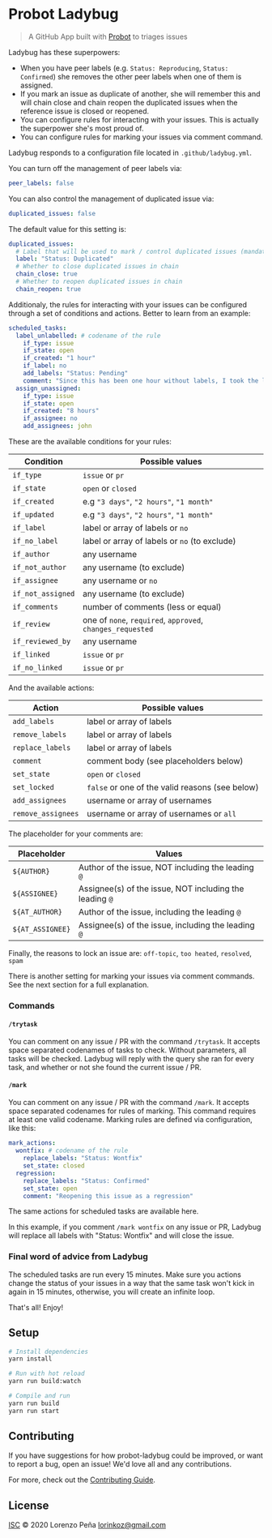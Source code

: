 # Probot Ladybug

> A GitHub App built with [Probot](https://github.com/probot/probot) to triages issues

Ladybug has these superpowers:

- When you have peer labels (e.g. `Status: Reproducing`, `Status: Confirmed`) she removes the other peer labels when one of them is assigned.
- If you mark an issue as duplicate of another, she will remember this and will chain close and chain reopen the duplicated issues when the reference issue is closed or reopened.
- You can configure rules for interacting with your issues. This is actually the superpower she's most proud of.
- You can configure rules for marking your issues via comment command.

Ladybug responds to a configuration file located in `.github/ladybug.yml`.

You can turn off the management of peer labels via:

```yml
peer_labels: false
```

You can also control the management of duplicated issue via:

```yml
duplicated_issues: false
```

The default value for this setting is:

```yml
duplicated_issues:
  # Label that will be used to mark / control duplicated issues (mandatory)
  label: "Status: Duplicated"
  # Whether to close duplicated issues in chain
  chain_close: true
  # Whether to reopen duplicated issues in chain
  chain_reopen: true
```

Additionaly, the rules for interacting with your issues can be configured through a set of conditions and actions.
Better to learn from an example:

```yml
scheduled_tasks:
  label_unlabelled: # codename of the rule
    if_type: issue
    if_state: open
    if_created: "1 hour"
    if_label: no
    add_labels: "Status: Pending"
    comment: "Since this has been one hour without labels, I took the liberty to mark as pending"
  assign_unassigned:
    if_type: issue
    if_state: open
    if_created: "8 hours"
    if_assignee: no
    add_assignees: john
```

These are the available conditions for your rules:

| Condition         | Possible values                                            |
| ----------------- | ---------------------------------------------------------- |
| `if_type`         | `issue` or `pr`                                            |
| `if_state`        | `open` or `closed`                                         |
| `if_created`      | e.g `"3 days"`, `"2 hours"`, `"1 month"`                   |
| `if_updated`      | e.g `"3 days"`, `"2 hours"`, `"1 month"`                   |
| `if_label`        | label or array of labels or `no`                           |
| `if_no_label`     | label or array of labels or `no` (to exclude)              |
| `if_author`       | any username                                               |
| `if_not_author`   | any username (to exclude)                                  |
| `if_assignee`     | any username or `no`                                       |
| `if_not_assigned` | any username (to exclude)                                  |
| `if_comments`     | number of comments (less or equal)                         |
| `if_review`       | one of `none`, `required`, `approved`, `changes_requested` |
| `if_reviewed_by`  | any username                                               |
| `if_linked`       | `issue` or `pr`                                            |
| `if_no_linked`    | `issue` or `pr`                                            |

And the available actions:

| Action             | Possible values                                 |
| ------------------ | ----------------------------------------------- |
| `add_labels`       | label or array of labels                        |
| `remove_labels`    | label or array of labels                        |
| `replace_labels`   | label or array of labels                        |
| `comment`          | comment body (see placeholders below)           |
| `set_state`        | `open` or `closed`                              |
| `set_locked`       | `false` or one of the valid reasons (see below) |
| `add_assignees`    | username or array of usernames                  |
| `remove_assignees` | username or array of usernames or `all`         |

The placeholder for your comments are:

| Placeholder      | Values                                                  |
| ---------------- | ------------------------------------------------------- |
| `${AUTHOR}`      | Author of the issue, NOT including the leading `@`      |
| `${ASSIGNEE}`    | Assignee(s) of the issue, NOT including the leading `@` |
| `${AT_AUTHOR}`   | Author of the issue, including the leading `@`          |
| `${AT_ASSIGNEE}` | Assignee(s) of the issue, including the leading `@`     |

Finally, the reasons to lock an issue are:
`off-topic`, `too heated`, `resolved`, `spam`

There is another setting for marking your issues via comment commands. See the next section for a full explanation.

### Commands

#### `/trytask`

You can comment on any issue / PR with the command `/trytask`. It accepts space separated codenames of tasks to check.
Without parameters, all tasks will be checked.
Ladybug will reply with the query she ran for every task, and whether or not she found the current issue / PR.

#### `/mark`

You can comment on any issue / PR with the command `/mark`. It accepts space separated codenames for rules of marking.
This command requires at least one valid codename. Marking rules are defined via configuration, like this:

```yml
mark_actions:
  wontfix: # codename of the rule
    replace_labels: "Status: Wontfix"
    set_state: closed
  regression:
    replace_labels: "Status: Confirmed"
    set_state: open
    comment: "Reopening this issue as a regression"
```

The same actions for scheduled tasks are available here.

In this example, if you comment `/mark wontfix` on any issue or PR, Ladybug will replace all labels with "Status: Wontfix" and will close the issue.

### Final word of advice from Ladybug

The scheduled tasks are run every 15 minutes. Make sure you actions change the status of your issues in a way that the
same task won't kick in again in 15 minutes, otherwise, you will create an infinite loop.

That's all! Enjoy!

## Setup

```sh
# Install dependencies
yarn install

# Run with hot reload
yarn run build:watch

# Compile and run
yarn run build
yarn run start
```

## Contributing

If you have suggestions for how probot-ladybug could be improved, or want to report a bug, open an issue! We'd love all and any contributions.

For more, check out the [Contributing Guide](CONTRIBUTING.md).

## License

[ISC](LICENSE) © 2020 Lorenzo Peña <lorinkoz@gmail.com>

